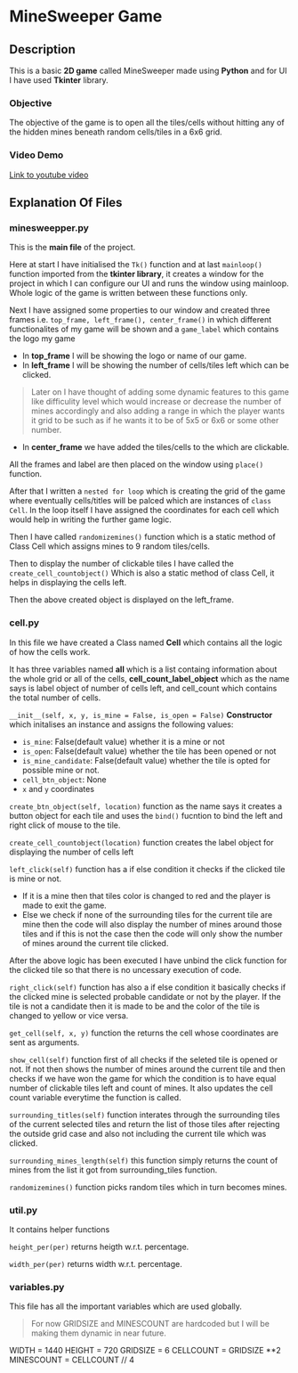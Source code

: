 # MineSweeper Game
## Description
This is a basic **2D game** called MineSweeper made using **Python** and for UI I have used **Tkinter** library.

### Objective
The objective of the game is to open all the tiles/cells without hitting any of the hidden mines beneath random cells/tiles in a 6x6 grid.

### Video Demo
[Link to youtube video](https://youtu.be/mkoEx5Zn8CU)
## Explanation Of Files
### minesweepper.py
This is the **main file** of the project.<br>

Here at start I have initialised the `Tk()` function and at last `mainloop()` function imported from the **tkinter library**, it creates a window for the project in which I can configure our UI and runs the window using mainloop. Whole logic of the game is written between these functions only.

Next I have assigned some properties to our window and created three frames i.e. `top_frame, left_frame(), center_frame()` in which different functionalites of my game will be shown and a `game_label` which contains the logo my game

- In **top_frame** I will be showing the logo or name of our game.
- In **left_frame** I will be showing the number of cells/tiles left which can be clicked. 
>Later on I have thought of adding some dynamic features to this game like difficulity level which would increase or decrease the number of mines accordingly and also adding a range in which the player wants it grid to be such as if he wants it to be of 5x5 or 6x6 or some other number.
- In **center_frame** we have added the tiles/cells to the which are clickable.  

All the frames and label are then placed on the window using `place()` function.

After that I written a `nested for loop` which is creating the grid of the game where eventually cells/titles will be palced which are instances of `class Cell`.
In the loop itself I have assigned the coordinates for each cell which would help in writing the further game logic.

Then I have called `randomizemines()` function which is a static method of Class Cell which assigns mines to 9 random tiles/cells.

Then to display the number of clickable tiles I have called the `create_cell_countobject()` Which is also a static method of class Cell, it helps in displaying the cells left.

Then the above created object is displayed on the left_frame.

### cell.py
In this file we have created a Class named **Cell** which contains all the logic of how the cells work.

It has three variables named **all** which is a list containg information about the whole grid or all of the cells, **cell_count_label_object** which as the name says is label object of number of cells left, and cell_count which contains the total number of cells.

`__init__(self, x, y, is_mine = False, is_open = False)` **Constructor** which initalises an instance and assigns the following values:
- `is_mine`: False(default value) whether it is a mine or not
- `is_open`: False(default value) whether the tile has been opened or not
- `is_mine_candidate`: False(default value) whether the tile is opted for possible mine or not.
- `cell_btn_object`: None
- `x` and `y` coordinates

`create_btn_object(self, location)` function as the name says it creates a button object for each tile and uses the `bind()` fucntion to bind the left and right click of mouse to the tile.

`create_cell_countobject(location)` function creates the label object for displaying the number of cells left

`left_click(self)` function has a if else condition it checks if the clicked tile is mine or not. 
- If it is a mine then that tiles color is changed to red and the player is made to exit the game.
- Else we check if none of the surrounding tiles for the current tile are mine then the code will also display the number of mines around those tiles and if this is not the case then the code will only show the number of mines around the current tile clicked.

After the above logic has been executed I have unbind the click function for the clicked tile so that there is no uncessary execution of code.

`right_click(self)` function has also a if else condition it basically checks if the clicked mine is selected probable candidate or not by the player. If the tile is not a candidate then it is made to be and the color of the tile is changed to yellow or vice versa.

`get_cell(self, x, y)` function the returns the cell whose coordinates are sent as arguments.

`show_cell(self)` function first of all checks if the seleted tile is opened or not. If not then shows the number of mines around the current tile and then checks if we have won the game for which the condition is to have equal number of clickable tiles left and count of mines. It also updates the cell count variable everytime the function is called.

`surrounding_titles(self)` function interates through the surrounding tiles of the current selected tiles and return the list of those tiles after rejecting the outside grid case and also not including the current tile which was clicked.

`surrounding_mines_length(self)` this function simply returns the count of mines from the list it got from surrounding_tiles function. 

`randomizemines()` function picks random tiles which in turn becomes mines.

### util.py
It contains helper functions

`height_per(per)` returns heigth w.r.t. percentage.

`width_per(per)` returns width w.r.t. percentage.

### variables.py
This file has all the important variables which are used globally. 

> For now GRIDSIZE and MINESCOUNT are hardcoded but I will be making them dynamic in near future. 

WIDTH = 1440
HEIGHT = 720
GRIDSIZE = 6
CELLCOUNT = GRIDSIZE **2
MINESCOUNT = CELLCOUNT // 4



